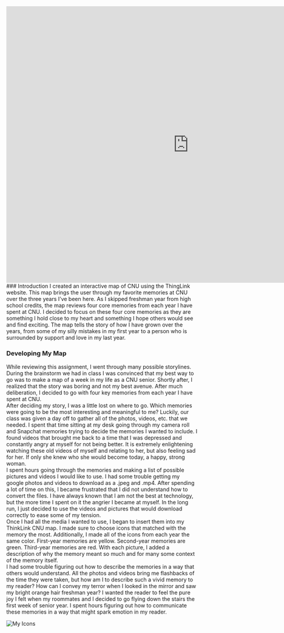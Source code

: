 <iframe width="960" height="729.2193308550186" data-original-width="1614" data-original-height="1226" src="https://www.thinglink.com/card/1496683513179537409" type="text/html" frameborder="0" webkitallowfullscreen mozallowfullscreen allowfullscreen scrolling="no"></iframe><script async src="//cdn.thinglink.me/jse/responsive.js"></script>
### Introduction  
I created an interactive map of CNU using the ThingLink website. This map brings the user through my favorite memories at CNU over the three years I’ve been here. As I skipped freshman year from high school credits, the map reviews four core memories from each year I have spent at CNU. I decided to focus on these four core memories as they are something I hold close to my heart and something I hope others would see and find exciting.  
The map tells the story of how I have grown over the years, from some of my silly mistakes in my first year to a person who is surrounded by support and love in my last year.  

### Developing My Map  
While reviewing this assignment, I went through many possible storylines. During the brainstorm we had in class I was convinced that my best way to go was to make a map of a week in my life as a CNU senior. Shortly after, I realized that the story was boring and not my best avenue. After much deliberation, I decided to go with four key memories from each year I have spent at CNU.  
After deciding my story, I was a little lost on where to go. Which memories were going to be the most interesting and meaningful to me? Luckily, our class was given a day off to gather all of the photos, videos, etc. that we needed. I spent that time sitting at my desk going through my camera roll and Snapchat memories trying to decide the memories I wanted to include. I found videos that brought me back to a time that I was depressed and constantly angry at myself for not being better. It is extremely enlightening watching these old videos of myself and relating to her, but also feeling sad for her. If only she knew who she would become today, a happy, strong woman.  
I spent hours going through the memories and making a list of possible pictures and videos I would like to use. I had some trouble getting my google photos and videos to download as a .jpeg and .mp4. After spending a lot of time on this, I became frustrated that I did not understand how to convert the files. I have always known that I am not the best at technology, but the more time I spent on it the angrier I became at myself. In the long run, I just decided to use the videos and pictures that would download correctly to ease some of my tension.   
Once I had all the media I wanted to use, I began to insert them into my ThinkLink CNU map. I made sure to choose icons that matched with the memory the most. Additionally, I made all of the icons from each year the same color. First-year memories are yellow. Second-year memories are green. Third-year memories are red. With each picture, I added a description of why the memory meant so much and for many some context of the memory itself.  
I had some trouble figuring out how to describe the memories in a way that others would understand. All the photos and videos bring me flashbacks of the time they were taken, but how am I to describe such a vivid memory to my reader? How can I convey my terror when I looked in the mirror and saw my bright orange hair freshman year? I wanted the reader to feel the pure joy I felt when my roommates and I decided to go flying down the stairs the first week of senior year. I spent hours figuring out how to communicate these memories in a way that might spark emotion in my reader.  

![My Icons](https://lsix642.github.io/Lizzie-S./images/cnublogpicture.png)
